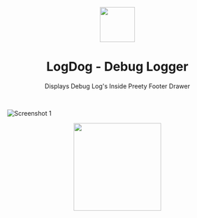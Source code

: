 
<center>
  <p align="center"><img align="center" src="https://i.imgur.com/lK38qkX.png" width="80"></p>
  <h1 align="center">LogDog - Debug Logger</h1>
  <p align="center"> Displays Debug Log's Inside Preety Footer Drawer </p>
</center>

<br>

![Screenshot 1](https://i.imgur.com/E4h8Z7w.png)

<p align="center"><img align="center" src="https://phil-isherwood.co.uk/wp-content/uploads/2020/12/WordPress-logotype-alternative-300x162.png" width="200"></p>
